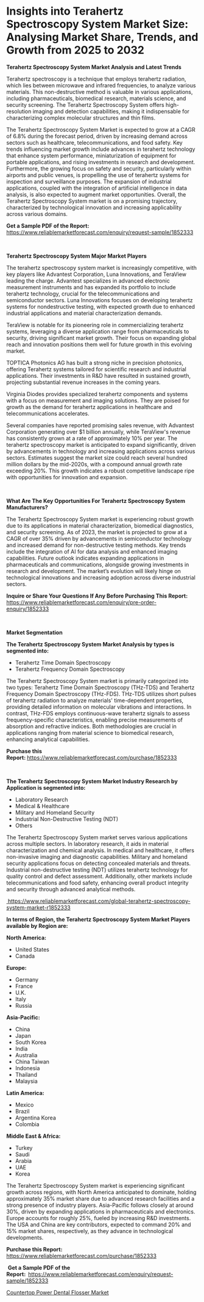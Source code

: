 <p><h1>Insights into Terahertz Spectroscopy System Market Size: Analysing Market Share, Trends, and Growth from 2025 to 2032</h1></p><p><strong>Terahertz Spectroscopy System Market Analysis and Latest Trends</strong></p>
<p><p>Terahertz spectroscopy is a technique that employs terahertz radiation, which lies between microwave and infrared frequencies, to analyze various materials. This non-destructive method is valuable in various applications, including pharmaceuticals, biomedical research, materials science, and security screening. The Terahertz Spectroscopy System offers high-resolution imaging and detection capabilities, making it indispensable for characterizing complex molecular structures and thin films.</p><p>The Terahertz Spectroscopy System Market is expected to grow at a CAGR of 6.8% during the forecast period, driven by increasing demand across sectors such as healthcare, telecommunications, and food safety. Key trends influencing market growth include advances in terahertz technology that enhance system performance, miniaturization of equipment for portable applications, and rising investments in research and development. Furthermore, the growing focus on safety and security, particularly within airports and public venues, is propelling the use of terahertz systems for inspection and surveillance purposes. The expansion of industrial applications, coupled with the integration of artificial intelligence in data analysis, is also expected to augment market opportunities. Overall, the Terahertz Spectroscopy System market is on a promising trajectory, characterized by technological innovation and increasing applicability across various domains.</p></p>
<p><strong>Get a Sample PDF of the Report:&nbsp;</strong> <a href="https://www.reliablemarketforecast.com/enquiry/request-sample/1852333?utm_campaign=2465&utm_medium=2&utm_source=Github&utm_content=ia&utm_term=13022025&utm_id=terahertz-spectroscopy-system">https://www.reliablemarketforecast.com/enquiry/request-sample/1852333</a></p>
<p>&nbsp;</p>
<p><strong>Terahertz Spectroscopy System Major Market Players</strong></p>
<p><p>The terahertz spectroscopy system market is increasingly competitive, with key players like Advantest Corporation, Luna Innovations, and TeraView leading the charge. Advantest specializes in advanced electronic measurement instruments and has expanded its portfolio to include terahertz technology, crucial for the telecommunications and semiconductor sectors. Luna Innovations focuses on developing terahertz systems for nondestructive testing, with expected growth due to enhanced industrial applications and material characterization demands.</p><p>TeraView is notable for its pioneering role in commercializing terahertz systems, leveraging a diverse application range from pharmaceuticals to security, driving significant market growth. Their focus on expanding global reach and innovation positions them well for future growth in this evolving market.</p><p>TOPTICA Photonics AG has built a strong niche in precision photonics, offering Terahertz systems tailored for scientific research and industrial applications. Their investments in R&D have resulted in sustained growth, projecting substantial revenue increases in the coming years.</p><p>Virginia Diodes provides specialized terahertz components and systems with a focus on measurement and imaging solutions. They are poised for growth as the demand for terahertz applications in healthcare and telecommunications accelerates.</p><p>Several companies have reported promising sales revenue, with Advantest Corporation generating over $1 billion annually, while TeraView's revenue has consistently grown at a rate of approximately 10% per year. The terahertz spectroscopy market is anticipated to expand significantly, driven by advancements in technology and increasing applications across various sectors. Estimates suggest the market size could reach several hundred million dollars by the mid-2020s, with a compound annual growth rate exceeding 20%. This growth indicates a robust competitive landscape ripe with opportunities for innovation and expansion.</p></p>
<p>&nbsp;</p>
<p><strong>What Are The Key Opportunities For Terahertz Spectroscopy System Manufacturers?</strong></p>
<p><p>The Terahertz Spectroscopy System market is experiencing robust growth due to its applications in material characterization, biomedical diagnostics, and security screening. As of 2023, the market is projected to grow at a CAGR of over 35% driven by advancements in semiconductor technology and increased demand for non-destructive testing methods. Key trends include the integration of AI for data analysis and enhanced imaging capabilities. Future outlook indicates expanding applications in pharmaceuticals and communications, alongside growing investments in research and development. The market’s evolution will likely hinge on technological innovations and increasing adoption across diverse industrial sectors.</p></p>
<p><strong>Inquire or Share Your Questions If Any Before Purchasing This Report:</strong> <a href="https://www.reliablemarketforecast.com/enquiry/pre-order-enquiry/1852333?utm_campaign=2465&utm_medium=2&utm_source=Github&utm_content=ia&utm_term=13022025&utm_id=terahertz-spectroscopy-system">https://www.reliablemarketforecast.com/enquiry/pre-order-enquiry/1852333</a></p>
<p>&nbsp;</p>
<p><strong>Market Segmentation</strong></p>
<p><strong>The Terahertz Spectroscopy System Market Analysis by types is segmented into:</strong></p>
<p><ul><li>Terahertz Time Domain Spectroscopy</li><li>Terahertz Frequency Domain Spectroscopy</li></ul></p>
<p><p>The Terahertz Spectroscopy System market is primarily categorized into two types: Terahertz Time Domain Spectroscopy (THz-TDS) and Terahertz Frequency Domain Spectroscopy (THz-FDS). THz-TDS utilizes short pulses of terahertz radiation to analyze materials' time-dependent properties, providing detailed information on molecular vibrations and interactions. In contrast, THz-FDS employs continuous-wave terahertz signals to assess frequency-specific characteristics, enabling precise measurements of absorption and refractive indices. Both methodologies are crucial in applications ranging from material science to biomedical research, enhancing analytical capabilities.</p></p>
<p><strong>Purchase this Report:&nbsp;</strong><a href="https://www.reliablemarketforecast.com/purchase/1852333?utm_campaign=2465&utm_medium=2&utm_source=Github&utm_content=ia&utm_term=13022025&utm_id=terahertz-spectroscopy-system">https://www.reliablemarketforecast.com/purchase/1852333</a></p>
<p>&nbsp;</p>
<p><strong>The Terahertz Spectroscopy System Market Industry Research by Application is segmented into:</strong></p>
<p><ul><li>Laboratory Research</li><li>Medical & Healthcare</li><li>Military and Homeland Security</li><li>Industrial Non-Destructive Testing (NDT)</li><li>Others</li></ul></p>
<p><p>The Terahertz Spectroscopy System market serves various applications across multiple sectors. In laboratory research, it aids in material characterization and chemical analysis. In medical and healthcare, it offers non-invasive imaging and diagnostic capabilities. Military and homeland security applications focus on detecting concealed materials and threats. Industrial non-destructive testing (NDT) utilizes terahertz technology for quality control and defect assessment. Additionally, other markets include telecommunications and food safety, enhancing overall product integrity and security through advanced analytical methods.</p></p>
<p><a href="https://www.reliablemarketforecast.com/global-terahertz-spectroscopy-system-market-r1852333?utm_campaign=2465&utm_medium=2&utm_source=Github&utm_content=ia&utm_term=13022025&utm_id=terahertz-spectroscopy-system">&nbsp;https://www.reliablemarketforecast.com/global-terahertz-spectroscopy-system-market-r1852333</a></p>
<p><strong>In terms of Region, the Terahertz Spectroscopy System Market Players available by Region are:</strong></p>
<p>
    <p> <strong> North America: </strong>
        <ul>
            <li>United States</li>
            <li>Canada</li>
        </ul>
        </p> 
    <p> <strong> Europe: </strong>
        <ul>
            <li>Germany</li>
            <li>France</li>
            <li>U.K.</li>
            <li>Italy</li>
            <li>Russia</li>
        </ul>
        </p> 
    <p> <strong> Asia-Pacific: </strong>
        <ul>
            <li>China</li>
            <li>Japan</li>
            <li>South Korea</li>
            <li>India</li>
            <li>Australia</li>
            <li>China Taiwan</li>
            <li>Indonesia</li>
            <li>Thailand</li>
            <li>Malaysia</li>
        </ul>
        </p> 
    <p> <strong> Latin America: </strong>
        <ul>
            <li>Mexico</li>
            <li>Brazil</li>
            <li>Argentina Korea</li>
            <li>Colombia</li>
        </ul>
        </p> 
    <p> <strong> Middle East & Africa: </strong>
        <ul>
            <li>Turkey</li>
            <li>Saudi</li>
            <li>Arabia</li>
            <li>UAE</li>
            <li>Korea</li>
        </ul>
    </p>
    </p>
<p><p>The Terahertz Spectroscopy System market is experiencing significant growth across regions, with North America anticipated to dominate, holding approximately 35% market share due to advanced research facilities and a strong presence of industry players. Asia-Pacific follows closely at around 30%, driven by expanding applications in pharmaceuticals and electronics. Europe accounts for roughly 25%, fueled by increasing R&D investments. The USA and China are key contributors, expected to command 20% and 15% market shares, respectively, as they advance in technological developments.</p></p>
<p><strong>Purchase this Report: </strong><a href="https://www.reliablemarketforecast.com/purchase/1852333?utm_campaign=2465&utm_medium=2&utm_source=Github&utm_content=ia&utm_term=13022025&utm_id=terahertz-spectroscopy-system">https://www.reliablemarketforecast.com/purchase/1852333</a></p>
<p>&nbsp;<strong>Get a Sample PDF of the Report:&nbsp;&nbsp;</strong><a href="https://www.reliablemarketforecast.com/enquiry/request-sample/1852333?utm_campaign=2465&utm_medium=2&utm_source=Github&utm_content=ia&utm_term=13022025&utm_id=terahertz-spectroscopy-system">https://www.reliablemarketforecast.com/enquiry/request-sample/1852333</a></p>
<p><strong></strong></p>
<p><p><a href="https://github.com/chaturberville8181/Market-Research-Report-List-1/blob/main/countertop-power-dental-flosser-market.md?utm_campaign=2465&utm_medium=2&utm_source=Github&utm_content=ia&utm_term=13022025&utm_id=terahertz-spectroscopy-system">Countertop Power Dental Flosser Market</a></p></p>